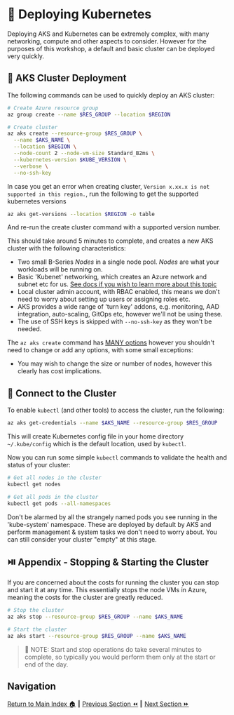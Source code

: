 # 🚦 Deploying Kubernetes

Deploying AKS and Kubernetes can be extremely complex, with many networking, compute and other aspects to consider.
However for the purposes of this workshop, a default and basic cluster can be deployed very quickly.

## 🚀 AKS Cluster Deployment

The following commands can be used to quickly deploy an AKS cluster:

```bash
# Create Azure resource group
az group create --name $RES_GROUP --location $REGION

# Create cluster
az aks create --resource-group $RES_GROUP \
  --name $AKS_NAME \
  --location $REGION \
  --node-count 2 --node-vm-size Standard_B2ms \
  --kubernetes-version $KUBE_VERSION \
  --verbose \
  --no-ssh-key
```

In case you get an error when creating cluster, `Version x.xx.x is not supported in this region.`, run the following to
get the supported kubernetes versions

```sh
az aks get-versions --location $REGION -o table
```

And re-run the create cluster command with a supported version number.

This should take around 5 minutes to complete, and creates a new AKS cluster with the following characteristics:

- Two small B-Series _Nodes_ in a single node pool. _Nodes_ are what your workloads will be running on.
- Basic 'Kubenet' networking, which creates an Azure network and subnet etc for us.
  [See docs if you wish to learn more about this topic](https://docs.microsoft.com/azure/aks/operator-best-practices-network)
- Local cluster admin account, with RBAC enabled, this means we don't need to worry about setting up users or assigning
  roles etc.
- AKS provides a wide range of 'turn key' addons, e.g. monitoring, AAD integration, auto-scaling, GitOps etc, however
  we'll not be using these.
- The use of SSH keys is skipped with `--no-ssh-key` as they won't be needed.

The `az aks create` command has
[MANY options](https://docs.microsoft.com/en-us/cli/azure/aks?view=azure-cli-latest#az-aks-create) however you shouldn't
need to change or add any options, with some small exceptions:

- You may wish to change the size or number of nodes, however this clearly has cost implications.

## 🔌 Connect to the Cluster

To enable `kubectl` (and other tools) to access the cluster, run the following:

```bash
az aks get-credentials --name $AKS_NAME --resource-group $RES_GROUP
```

This will create Kubernetes config file in your home directory `~/.kube/config` which is the default location, used by
`kubectl`.

Now you can run some simple `kubectl` commands to validate the health and status of your cluster:

```bash
# Get all nodes in the cluster
kubectl get nodes

# Get all pods in the cluster
kubectl get pods --all-namespaces
```

Don't be alarmed by all the strangely named pods you see running in the 'kube-system' namespace. These are deployed by
default by AKS and perform management & system tasks we don't need to worry about. You can still consider your cluster
"empty" at this stage.

## ⏯️ Appendix - Stopping & Starting the Cluster

If you are concerned about the costs for running the cluster you can stop and start it at any time. This essentially
stops the node VMs in Azure, meaning the costs for the cluster are greatly reduced.

```bash
# Stop the cluster
az aks stop --resource-group $RES_GROUP --name $AKS_NAME

# Start the cluster
az aks start --resource-group $RES_GROUP --name $AKS_NAME
```

> 📝 NOTE: Start and stop operations do take several minutes to complete, so typically you would perform them only at
> the start or end of the day.

## Navigation

[Return to Main Index 🏠](../readme.md) ‖ [Previous Section ⏪](../00-pre-reqs/readme.md) ‖
[Next Section ⏩](../02-container-registry/readme.md)
